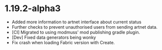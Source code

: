 # 1.19.2-alpha3

* Added more information to artnet interface about current status
* Further checks to prevent unauthorised users from sending artnet data.
* [CI] Migrated to using modmuss' mod publishing gradle plugin.
* [Dev] Fixed data generators being wonky
* Fix crash when loading Fabric version with Create.